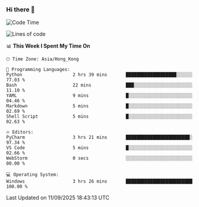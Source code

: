 ### Hi there 👋

<!--
**RoiexLee/RoiexLee** is a ✨ _special_ ✨ repository because its `README.md` (this file) appears on your GitHub profile.

Here are some ideas to get you started:

- 🔭 I’m currently working on ...
- 🌱 I’m currently learning ...
- 👯 I’m looking to collaborate on ...
- 🤔 I’m looking for help with ...
- 💬 Ask me about ...
- 📫 How to reach me: ...
- 😄 Pronouns: ...
- ⚡ Fun fact: ...
-->

<!--START_SECTION:waka-->
![Code Time](http://img.shields.io/badge/Code%20Time-1%2C219%20hrs%2059%20mins-blue)

![Lines of code](https://img.shields.io/badge/From%20Hello%20World%20I%27ve%20Written-41.6%20thousand%20lines%20of%20code-blue)

📊 **This Week I Spent My Time On** 

```text
🕑︎ Time Zone: Asia/Hong_Kong

💬 Programming Languages: 
Python                   2 hrs 39 mins       ███████████████████░░░░░░   77.03 % 
Bash                     22 mins             ███░░░░░░░░░░░░░░░░░░░░░░   11.10 % 
YAML                     9 mins              █░░░░░░░░░░░░░░░░░░░░░░░░   04.46 % 
Markdown                 5 mins              █░░░░░░░░░░░░░░░░░░░░░░░░   02.69 % 
Shell Script             5 mins              █░░░░░░░░░░░░░░░░░░░░░░░░   02.63 % 

🔥 Editors: 
PyCharm                  3 hrs 21 mins       ████████████████████████░   97.34 % 
VS Code                  5 mins              █░░░░░░░░░░░░░░░░░░░░░░░░   02.66 % 
WebStorm                 0 secs              ░░░░░░░░░░░░░░░░░░░░░░░░░   00.00 % 

💻 Operating System: 
Windows                  3 hrs 26 mins       █████████████████████████   100.00 % 
```


 Last Updated on 11/09/2025 18:43:13 UTC
<!--END_SECTION:waka-->
